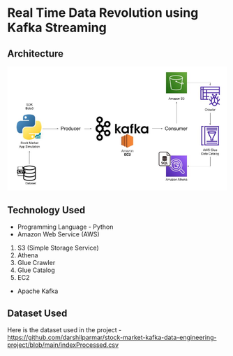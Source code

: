 # Real Time Data Revolution using Kafka Streaming

## Architecture 
<img src="Architecture.jpg">

## Technology Used
- Programming Language - Python
- Amazon Web Service (AWS)
1. S3 (Simple Storage Service)
2. Athena
3. Glue Crawler
4. Glue Catalog
5. EC2
- Apache Kafka


## Dataset Used

Here is the dataset used in the project - https://github.com/darshilparmar/stock-market-kafka-data-engineering-project/blob/main/indexProcessed.csv


